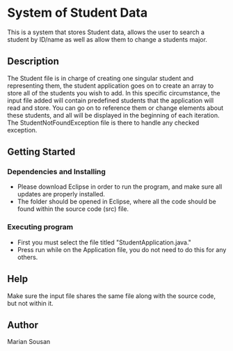 # System of Student Data

This is a system that stores Student data, allows the user to search a student by ID/name as well as allow them to change a students major. 

## Description

The Student file is in charge of creating one singular student and representing them,
the student application goes on to create an array to store all of the students you wish to add. In this specific circumstance, 
the input file added will contain predefined students that the application will read and store.
You can go on to reference them or change elements about these students, and all will be displayed in the beginning of each iteration.
The StudentNotFoundException file is there to handle any checked exception.

## Getting Started

### Dependencies and Installing

* Please download Eclipse in order to run the program, and make sure all updates are properly installed.
* The folder should be opened in Eclipse, where all the code should be found within the source code (src) file.

### Executing program

* First you must select the file titled "StudentApplication.java."
* Press run while on the Application file, you do not need to do this for any others. 

## Help

Make sure the input file shares the same file along with the source code, but not within it. 

## Author
Marian Sousan
